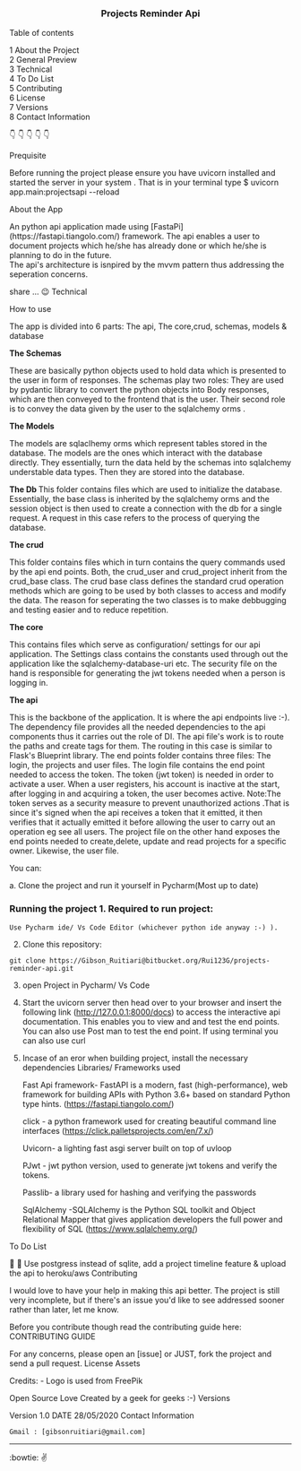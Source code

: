 <h3 align="center">Projects Reminder Api</h3> </p>
Table of contents

1 About the Project<br> 2 General Preview<br> 3 Technical<br> 4 To Do List<br> 5 Contributing<br> 6 License<br> 7 Versions<br> 8 Contact Information<br>

👇 👇 👇 👇 👇

Prequisite

<p>

Before running the project please ensure you have uvicorn installed and started the server in your system . That is in your terminal type $ uvicorn app.main:projectsapi --reload

</p>
About the App

<p> An python api application made using  [FastaPi] (https://fastapi.tiangolo.com/) framework. The api enables a user to document projects which he/she has already done or which he/she is planning to do in the future.<br>The api's architecture is isnpired by the mvvm pattern thus addressing the seperation concerns.<br> </p> share ... 😉
Technical

How to use

The app is divided into 6 parts: The api, The core,crud, schemas, models & database

<b> The Schemas </b>

These are basically python objects  used to hold data which is presented to the user in form of responses. The schemas play two roles: They are used by pydantic library to convert the python objects into Body responses, which are then conveyed to the frontend that is the user. Their second role is to convey the data given by the user to the sqlalchemy orms . 

<b> The Models </b>

The models are sqlaclhemy orms which represent tables stored in the database. The models are the ones which interact with the database directly. They essentially, turn the data held by the schemas into sqlalchemy understable data types. Then they are stored into the database.

<b> The Db </b>
This folder contains files which are used to initialize the database. Essentially, the base class is inherited by the sqlalchemy orms and the session object is then used to create a connection with the db for a single request. A request in this case refers to the process of querying the database.  

<b> The crud </b>

This folder contains files which in turn contains the query commands used by the api end points. Both, the crud_user and crud_project inherit from the crud_base class. The crud base class defines the standard crud operation methods which are going to be used by both classes to access and modify the data. The reason for seperating the two classes is to make debbugging and testing easier and to reduce repetition.

<b> The core </b>

This contains files which serve as configuration/ settings for our api application. The Settings class contains the constants used through out the application like the sqlalchemy-database-uri etc. The security file on the hand is responsible for generating the jwt tokens needed when a person is logging in. 

<b> The api </b>

This is the backbone of the application. It is where the api endpoints live :-). The dependency file provides all the needed dependencies to the api components thus it carries out the role of DI. The api file's work is to route the paths and create tags for them. The routing in this case is similar to Flask's Blueprint library. The end points folder contains three files: The login, the projects and user files. The login file contains the end point needed to access the token. The token (jwt token) is needed in order to activate a user. When a user registers, his account is inactive at the start, after logging in and acquiring a token, the user becomes active. Note:The token serves as a security measure to prevent unauthorized actions .That is since  it's signed when the api receives a token that it emitted, it then verifies that it actually emitted it  before allowing the user to carry out an operation eg see all users. The project file on the other hand exposes the end points needed to create,delete, update and read projects for a specific owner. Likewise, the user file.

You can:

a. Clone the project and run it yourself in Pycharm(Most up to date)

### Running the project 1. Required to run project:

    Use Pycharm ide/ Vs Code Editor (whichever python ide anyway :-) ).

2. Clone this repository:

`git clone https://Gibson_Ruitiari@bitbucket.org/Rui123G/projects-reminder-api.git`

3. open Project in Pycharm/ Vs Code

4. Start the uvicorn server then head over to your browser and insert the following link (http://127.0.0.1:8000/docs) to access the interactive api documentation. This enables you to view and and test the end points. You can also use Post man to test the end point. If using terminal you can also use curl 

5. Incase of an eror when building project, install the necessary dependencies
Libraries/ Frameworks used


    Fast Api framework- FastAPI is a modern, fast (high-performance), web framework for building APIs with Python 3.6+ based on standard Python type hints. (https://fastapi.tiangolo.com/)
    
    click - a python framework used for creating beautiful command line interfaces (https://click.palletsprojects.com/en/7.x/)
    
    Uvicorn- a lighting fast asgi server built on top of uvloop
    
    PJwt - jwt python version, used to generate jwt tokens and verify the tokens.
    
    Passlib- a library used for hashing and verifying the passwords 
    
    SqlAlchemy -SQLAlchemy is the Python SQL toolkit and Object Relational Mapper that gives application developers the full power and flexibility of SQL (https://www.sqlalchemy.org/)

To Do List

🚧 🚧 Use postgress instead of sqlite, add a project timeline feature  & upload the api to heroku/aws
Contributing

I would love to have your help in making this api better. The project is still very incomplete, but if there's an issue you'd like to see addressed sooner rather than later, let me know.

Before you contribute though read the contributing guide here: CONTRIBUTING GUIDE

For any concerns, please open an [issue] or JUST, fork the project and send a pull request.
License
Assets

Credits: - Logo is used from FreePik

Open Source Love
Created by a geek for geeks :-)
Versions

Version 1.0 DATE 28/05/2020
Contact Information

    Gmail : [gibsonruitiari@gmail.com]

<hr>

:bowtie: ✌ 